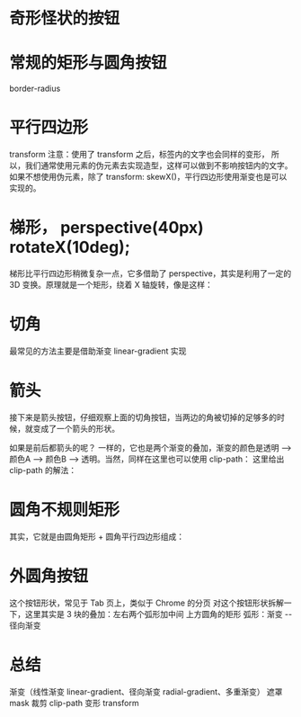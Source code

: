 # 奇形怪状的按钮

# 常规的矩形与圆角按钮
border-radius

# 平行四边形
transform
注意：使用了 transform 之后，标签内的文字也会同样的变形，
所以，我们通常使用元素的伪元素去实现造型，这样可以做到不影响按钮内的文字。
如果不想使用伪元素，除了 transform: skewX()，平行四边形使用渐变也是可以实现的。

# 梯形， perspective(40px) rotateX(10deg);
梯形比平行四边形稍微复杂一点，它多借助了 perspective，其实是利用了一定的 3D 变换。原理就是一个矩形，绕着 X 轴旋转，像是这样：

# 切角
最常见的方法主要是借助渐变 linear-gradient 实现

# 箭头
接下来是箭头按钮，仔细观察上面的切角按钮，当两边的角被切掉的足够多的时候，就变成了一个箭头的形状。

如果是前后都箭头的呢？
一样的，它也是两个渐变的叠加，渐变的颜色是透明 --> 颜色A --> 颜色B --> 透明。当然，同样在这里也可以使用 clip-path：
这里给出 clip-path 的解法：

# 圆角不规则矩形
其实，它就是由圆角矩形 + 圆角平行四边形组成：

# 外圆角按钮
这个按钮形状，常见于 Tab 页上，类似于 Chrome 的分页
对这个按钮形状拆解一下，这里其实是 3 块的叠加：左右两个弧形加中间 上方圆角的矩形
弧形：渐变 -- 径向渐变


# 总结
渐变（线性渐变 linear-gradient、径向渐变 radial-gradient、多重渐变）
遮罩 mask
裁剪 clip-path
变形 transform